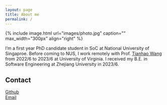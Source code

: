 ```yaml
---
layout: page
title: About me
permalink: /
---
```


{% include image.html url="images/photo.jpg" caption="" max_width="300px" align="right" %}

I’m a first year PhD candidate student in SoC at National University of Singaproe. Before coming to NUS,
I work remotely with Prof. [Tianhao Wang] from 2022/6 to 2023/6 at University of Virginia. I received my B.E. in Software Engineering at Zhejiang University in 2023/6.

## Contact


[Github] <br />
[Email] <br />


[Tianhao Wang]: https://tianhao.wang/
[Github]: https://github.com/lty12b9b0a1
[Email]: mailto:tianyuli@u.nus.edu
